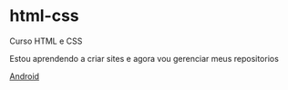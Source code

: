 # html-css
 Curso HTML e CSS

Estou aprendendo a criar sites e agora vou gerenciar meus repositorios

<a href="..Modulo2/Desafios/d010/android.html">Android</a>